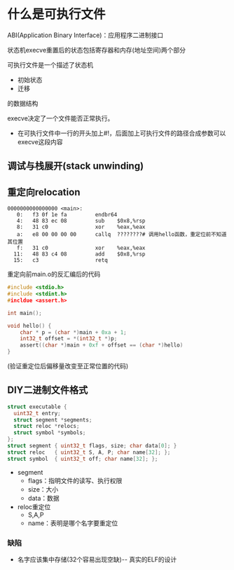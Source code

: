 # 什么是可执行文件

ABI(Application Binary Interface)：应用程序二进制接口

状态机execve重置后的状态包括寄存器和内存(地址空间)两个部分

可执行文件是一个描述了状态机

- 初始状态
- 迁移

的数据结构

execve决定了一个文件能否正常执行。

- 在可执行文件中一行的开头加上#!，后面加上可执行文件的路径合成参数可以execve这段内容

## 调试与栈展开(stack unwinding)

## 重定向relocation

```assembly
0000000000000000 <main>:
   0:   f3 0f 1e fa         endbr64 
   4:   48 83 ec 08         sub    $0x8,%rsp
   8:   31 c0               xor    %eax,%eax
   a:   e8 00 00 00 00      callq  ????????# 调用hello函数，重定位前不知道其位置
   f:   31 c0               xor    %eax,%eax
  11:   48 83 c4 08         add    $0x8,%rsp
  15:   c3                  retq   
```

重定向前main.o的反汇编后的代码

```c
#include <stdio.h>
#include <stdint.h>
#incldue <assert.h>

int main();

void hello() {
    char * p = (char *)main + 0xa + 1;
    int32_t offset = *(int32_t *)p;
    assert((char *)main + 0xf + offset == (char *)hello)
}
```

(验证重定位后偏移量改变至正常位置的代码)

## DIY二进制文件格式

```c
struct executable {
  uint32_t entry;
  struct segment *segments;
  struct reloc *relocs;
  struct symbol *symbols;
};
struct segment { uint32_t flags, size; char data[0]; }
struct reloc   { uint32_t S, A, P; char name[32]; };
struct symbol  { uint32_t off; char name[32]; };
```

- segment
  - flags：指明文件的读写、执行权限
  - size：大小
  - data：数据
- reloc重定位
  - S,A,P
  - name：表明是哪个名字要重定位

### 缺陷

- 名字应该集中存储(32个容易出现空缺)-- 真实的ELF的设计